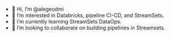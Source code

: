 - 👋 Hi, I’m @alegeodmi
- 👀 I’m interested in Databricks, pipeline CI-CD, and StreamSets.
- 🌱 I’m currently learning StreamSets DataOps.
- 💞️ I’m looking to collaborate on building pipelines in Streamsets.

<!---
alegeodmi/alegeodmi is a ✨ special ✨ repository because its `README.md` (this file) appears on your GitHub profile.
You can click the Preview link to take a look at your changes.
--->
